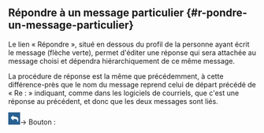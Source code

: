 ## Répondre à un message particulier {#r-pondre-un-message-particulier}

Le lien « Répondre », situé en dessous du profil de la personne ayant écrit le message \(flèche verte\), permet d'éditer une réponse qui sera attachée au message choisi et dépendra hiérarchiquement de ce même message.

La procédure de réponse est la même que précédemment, à cette différence-près que le nom du message reprend celui de départ précédé de « Re : » indiquant, comme dans les logiciels de courriels, que c'est une réponse au précédent, et donc que les deux messages sont liés.

![](../assets/images77.png)→ Bouton :

